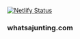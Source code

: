[![Netlify Status](https://api.netlify.com/api/v1/badges/3ad744b1-e8a8-4fa7-9c90-4ca6c1d9864a/deploy-status)](https://app.netlify.com/sites/subtle-malasada-38cb70/deploys)

### whatsajunting.com
